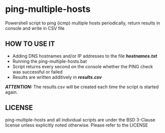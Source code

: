 # ping-multiple-hosts

Powershell script to ping (icmp) multiple hosts periodically, return results in console and write in CSV file

## HOW TO USE IT

- Adding DNS hostnames and/or IP addresses to the file ***hostnames.txt***
- Running the ping-multiple-hosts.bat
- Script returns every second on the console whether the PING check was successful or failed
- Results are written additively in ***results.csv***

***ATTENTION:*** The results.csv will be created each time the script is started again.

## LICENSE

ping-multiple-hosts and all individual scripts are under the BSD 3-Clause license unless explicitly noted otherwise. Please refer to the LICENSE
